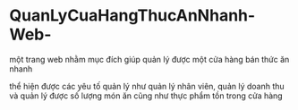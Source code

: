 # QuanLyCuaHangThucAnNhanh-Web-
<p> một trang web nhằm mục đích giúp quản lý được một cửa hàng bán thức ăn nhanh </p>
<p> thể hiện được các yêu tố quản lý như quản lý nhân viên, quản lý doanh thu và quản lý được số lượng món ăn cũng như thực phẩm tồn trong cửa hàng <p>
  
